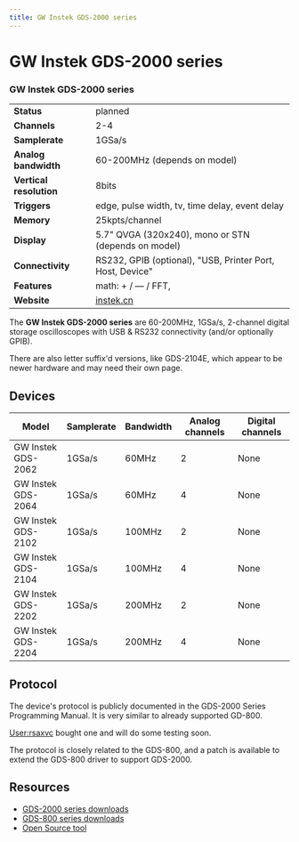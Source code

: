 ```yaml
---
title: GW Instek GDS-2000 series
---
```


# GW Instek GDS-2000 series

<div class="infobox" markdown>

### GW Instek GDS-2000 series

| | |
|---|---|
| **Status** | planned |
| **Channels** | 2-4 |
| **Samplerate** | 1GSa/s |
| **Analog bandwidth** | 60-200MHz (depends on model) |
| **Vertical resolution** | 8bits |
| **Triggers** | edge, pulse width, tv, time delay, event delay |
| **Memory** | 25kpts/channel |
| **Display** | 5.7" QVGA (320x240), mono or STN (depends on model) |
| **Connectivity** | RS232, GPIB (optional), "USB, Printer Port, Host, Device" |
| **Features** | math: + / — / FFT, |
| **Website** | [instek.cn](http://www.instek.cn/en/product/productdetail.aspx?pid=3&amp;mid=7&amp;id=51) |

</div>

The **GW Instek GDS-2000 series** are 60-200MHz, 1GSa/s, 2-channel digital storage oscilloscopes with USB & RS232 connectivity (and/or optionally GPIB).

There are also letter suffix'd versions, like GDS-2104E, which appear to be newer hardware and may need their own page.

## Devices
| Model | Samplerate | Bandwidth | Analog channels | Digital channels |
|---|---|---|---|---|
| GW Instek GDS-2062 | 1GSa/s | 60MHz | 2 | None |
| GW Instek GDS-2064 | 1GSa/s | 60MHz | 4 | None |
| GW Instek GDS-2102 | 1GSa/s | 100MHz | 2 | None |
| GW Instek GDS-2104 | 1GSa/s | 100MHz | 4 | None |
| GW Instek GDS-2202 | 1GSa/s | 200MHz | 2 | None |
| GW Instek GDS-2204 | 1GSa/s | 200MHz | 4 | None |

## Protocol

The device's protocol is publicly documented in the GDS-2000 Series Programming Manual. It is very similar to already supported GD-800.

[User:rsaxvc](/w/index.php?title=User:Rsaxvc&action=edit&redlink=1) bought one and will do some testing soon.

The protocol is closely related to the GDS-800, and a patch is available to extend the GDS-800 driver to support GDS-2000.

## Resources
- [GDS-2000 series downloads](http://www.instek.cn/en/download/downloadfilelist.aspx?id=34)
- [GDS-800 series downloads](http://www.instek.cn/en/download/downloadfilelist.aspx?id=51)
- [Open Source tool](https://github.com/yytseng/gds2000tools)

